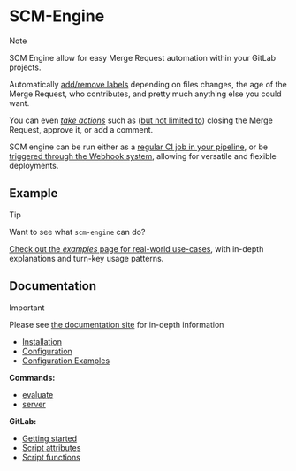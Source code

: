 # SCM-Engine

> [!NOTE]
> SCM Engine allow for easy Merge Request automation within your GitLab projects.
>
> Automatically [add/remove labels](https://jippi.github.io/scm-engine/configuration/#label) depending on files changes, the age of the Merge Request, who contributes, and pretty much anything else you could want.
>
> You can even [*take actions*](https://jippi.github.io/scm-engine/configuration/#actions) such as ([but not limited to](https://jippi.github.io/scm-engine/configuration/#actions.if.then.action)) closing the Merge Request, approve it, or add a comment.
>
> SCM engine can be run either as a [regular CI job in your pipeline](https://jippi.github.io/scm-engine/gitlab/setup/#gitlab-ci-pipeline), or be [triggered through the Webhook system](https://jippi.github.io/scm-engine/gitlab/setup/#webhook-server), allowing for versatile and flexible deployments.

## Example

> [!TIP]
> Want to see what `scm-engine` can do?
>
> [Check out the *examples* page for real-world use-cases](https://jippi.github.io/scm-engine/configuration/examples/), with in-depth explanations and turn-key usage patterns.

## Documentation

> [!IMPORTANT]
> Please see [the documentation site](https://jippi.github.io/scm-engine/) for in-depth information
>
> * [Installation](https://jippi.github.io/scm-engine/install/)
> * [Configuration](https://jippi.github.io/scm-engine/configuration/)
> * [Configuration Examples](https://jippi.github.io/scm-engine/configuration/examples/)
>
> **Commands:**
>
> * [evaluate](https://jippi.github.io/scm-engine/commands/evaluate/)
> * [server](https://jippi.github.io/scm-engine/commands/server/)
>
> **GitLab:**
>
> * [Getting started](https://jippi.github.io/scm-engine/gitlab/setup/)
> * [Script attributes](https://jippi.github.io/scm-engine/gitlab/script-attributes/)
> * [Script functions](https://jippi.github.io/scm-engine/gitlab/script-functions/)

